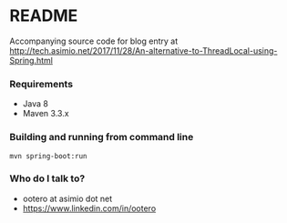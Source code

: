 # README #

Accompanying source code for blog entry at http://tech.asimio.net/2017/11/28/An-alternative-to-ThreadLocal-using-Spring.html

### Requirements ###

* Java 8
* Maven 3.3.x

### Building and running from command line ###

```
mvn spring-boot:run
```

### Who do I talk to? ###

* ootero at asimio dot net
* https://www.linkedin.com/in/ootero